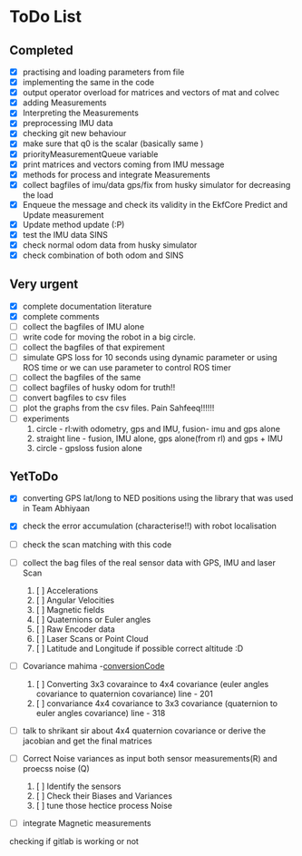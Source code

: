 # ToDo List
## Completed
- [x] practising and loading parameters from file
- [x] implementing the same in the code
- [x] output operator overload for matrices and vectors of mat and colvec
- [x] adding Measurements
- [x] Interpreting the Measurements
- [x] preprocessing IMU data
- [x] checking git new behaviour
- [x] make sure that q0 is the scalar (basically same )
- [x] priorityMeasurementQueue variable
- [x] print matrices and vectors coming from IMU message
- [x] methods for process and integrate Measurements
- [x] collect bagfiles of imu/data gps/fix from husky simulator for decreasing the load
- [x] Enqueue the message and check its validity in the EkfCore Predict and Update measurement
- [x] Update method update (:P)
- [x] test the IMU data SINS
- [x] check normal odom data from husky simulator
- [x] check combination of both odom and SINS

## Very urgent
- [x] complete documentation literature
- [x] complete comments
- [ ] collect the bagfiles of IMU alone
- [ ] write code for moving the robot in a big circle.
- [ ] collect the bagfiles of that expirement
- [ ] simulate GPS loss for 10 seconds using dynamic parameter or using ROS time or we can use parameter to control ROS timer
- [ ] collect the bagfiles of the same
- [ ] collect bagfiles of husky odom for truth!!
- [ ] convert bagfiles to csv files
- [ ] plot the graphs from the csv files. Pain Sahfeeq!!!!!!
- [ ] experiments
  1. circle - rl:with odometry, gps and IMU, fusion- imu and gps alone
  1. straight line - fusion, IMU alone, gps alone(from rl) and gps + IMU
  1. circle - gpsloss fusion alone 
## YetToDo
- [x] converting GPS lat/long to NED positions using the library that was used in Team Abhiyaan
- [x] check the error accumulation (characterise!!) with robot localisation
- [ ] check the scan matching with this code
- [ ] collect the bag files of the real sensor data with GPS, IMU and laser Scan
  1. [ ] Accelerations
  1. [ ] Angular Velocities
  1. [ ] Magnetic fields
  1. [ ] Quaternions or Euler angles
  1. [ ] Raw Encoder data
  1. [ ] Laser Scans or Point Cloud
  1. [ ] Latitude and Longitude if possible correct altitude :D
- [ ] Covariance mahima -[conversionCode](http://www.mira-project.org/MIRA-doc/YawPitchRoll_8h_source.html)
  1. [ ] Converting 3x3 covaraince to 4x4 covariance (euler angles covariance to quaternion covariance) line - 201
  1. [ ] convariance 4x4 covariance to 3x3 covariance (quaternion to euler angles covariance) line - 318
- [ ] talk to shrikant sir about 4x4 quaternion covariance or derive the jacobian and get the final matrices
- [ ] Correct Noise variances as input both sensor measurements(R) and proecss noise (Q)
  1. [ ] Identify the sensors
  1. [ ] Check their Biases and Variances
  1. [ ] tune those hectice process Noise
- [ ] integrate Magnetic measurements


checking if gitlab is working or not
